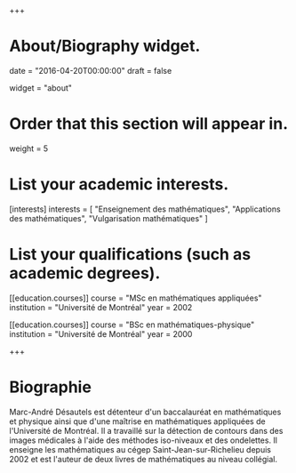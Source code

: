 +++
# About/Biography widget.

date = "2016-04-20T00:00:00"
draft = false

widget = "about"

# Order that this section will appear in.
weight = 5

# List your academic interests.
[interests]
  interests = [
    "Enseignement des mathématiques",
    "Applications des mathématiques",
    "Vulgarisation mathématiques"
  ]

# List your qualifications (such as academic degrees).
[[education.courses]]
  course = "MSc en mathématiques appliquées"
  institution = "Université de Montréal"
  year = 2002

[[education.courses]]
  course = "BSc en mathématiques-physique"
  institution = "Université de Montréal"
  year = 2000
 
+++

# Biographie

Marc-André Désautels est détenteur d'un baccalauréat en mathématiques et physique ainsi que d'une maîtrise en mathématiques appliquées de l'Université de Montréal. Il a travaillé sur la détection de contours dans des images médicales à l'aide des méthodes iso-niveaux et des ondelettes. Il enseigne les mathématiques au cégep Saint-Jean-sur-Richelieu depuis 2002 et est l'auteur de deux livres de mathématiques au niveau collégial.
